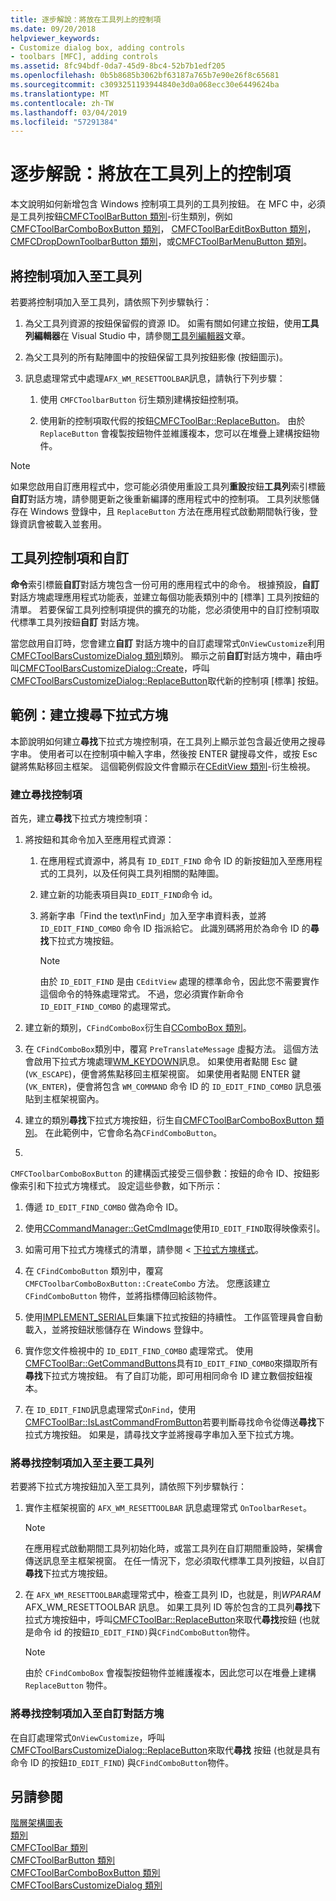 ```yaml
---
title: 逐步解說：將放在工具列上的控制項
ms.date: 09/20/2018
helpviewer_keywords:
- Customize dialog box, adding controls
- toolbars [MFC], adding controls
ms.assetid: 8fc94bdf-0da7-45d9-8bc4-52b7b1edf205
ms.openlocfilehash: 0b5b8685b3062bf63187a765b7e90e26f8c65681
ms.sourcegitcommit: c3093251193944840e3d0a068ecc30e6449624ba
ms.translationtype: MT
ms.contentlocale: zh-TW
ms.lasthandoff: 03/04/2019
ms.locfileid: "57291384"
---
```

# <a name="walkthrough-putting-controls-on-toolbars"></a>逐步解說：將放在工具列上的控制項

本文說明如何新增包含 Windows 控制項工具列的工具列按鈕。 在 MFC 中，必須是工具列按鈕[CMFCToolBarButton 類別](../mfc/reference/cmfctoolbarbutton-class.md)-衍生類別，例如[CMFCToolBarComboBoxButton 類別](../mfc/reference/cmfctoolbarcomboboxbutton-class.md)， [CMFCToolBarEditBoxButton 類別](../mfc/reference/cmfctoolbareditboxbutton-class.md)，[CMFCDropDownToolbarButton 類別](../mfc/reference/cmfcdropdowntoolbarbutton-class.md)，或[CMFCToolBarMenuButton 類別](../mfc/reference/cmfctoolbarmenubutton-class.md)。

## <a name="adding-controls-to-toolbars"></a>將控制項加入至工具列

若要將控制項加入至工具列，請依照下列步驟執行：

1. 為父工具列資源的按鈕保留假的資源 ID。 如需有關如何建立按鈕，使用**工具列編輯器**在 Visual Studio 中，請參閱[工具列編輯器](../windows/toolbar-editor.md)文章。

1. 為父工具列的所有點陣圖中的按鈕保留工具列按鈕影像 (按鈕圖示)。

1. 訊息處理常式中處理`AFX_WM_RESETTOOLBAR`訊息，請執行下列步驟：

   1. 使用 `CMFCToolbarButton` 衍生類別建構按鈕控制項。

   1. 使用新的控制項取代假的按鈕[CMFCToolBar::ReplaceButton](../mfc/reference/cmfctoolbar-class.md#replacebutton)。 由於 `ReplaceButton` 會複製按鈕物件並維護複本，您可以在堆疊上建構按鈕物件。

> [!NOTE]
>  如果您啟用自訂應用程式中，您可能必須使用重設工具列**重設**按鈕**工具列**索引標籤**自訂**對話方塊，請參閱更新之後重新編譯的應用程式中的控制項。 工具列狀態儲存在 Windows 登錄中，且 `ReplaceButton` 方法在應用程式啟動期間執行後，登錄資訊會被載入並套用。

## <a name="toolbar-controls-and-customization"></a>工具列控制項和自訂

**命令**索引標籤**自訂**對話方塊包含一份可用的應用程式中的命令。 根據預設，**自訂**對話方塊處理應用程式功能表，並建立每個功能表類別中的 [標準] 工具列按鈕的清單。 若要保留工具列控制項提供的擴充的功能，您必須使用中的自訂控制項取代標準工具列按鈕**自訂** 對話方塊。

當您啟用自訂時，您會建立**自訂** 對話方塊中的自訂處理常式`OnViewCustomize`利用[CMFCToolBarsCustomizeDialog 類別](../mfc/reference/cmfctoolbarscustomizedialog-class.md)類別。 顯示之前**自訂**對話方塊中，藉由呼叫[CMFCToolBarsCustomizeDialog::Create](../mfc/reference/cmfctoolbarscustomizedialog-class.md#create)，呼叫[CMFCToolBarsCustomizeDialog::ReplaceButton](../mfc/reference/cmfctoolbarscustomizedialog-class.md#replacebutton)取代新的控制項 [標準] 按鈕。

## <a name="example-creating-a-find-combo-box"></a>範例：建立搜尋下拉式方塊

本節說明如何建立**尋找**下拉式方塊控制項，在工具列上顯示並包含最近使用之搜尋字串。 使用者可以在控制項中輸入字串，然後按 ENTER 鍵搜尋文件，或按 Esc 鍵將焦點移回主框架。 這個範例假設文件會顯示在[CEditView 類別](../mfc/reference/ceditview-class.md)-衍生檢視。

### <a name="creating-the-find-control"></a>建立尋找控制項

首先，建立**尋找**下拉式方塊控制項：

1. 將按鈕和其命令加入至應用程式資源：

   1. 在應用程式資源中，將具有 `ID_EDIT_FIND` 命令 ID 的新按鈕加入至應用程式的工具列，以及任何與工具列相關的點陣圖。

   1. 建立新的功能表項目與`ID_EDIT_FIND`命令 id。

   1. 將新字串「Find the text\nFind」加入至字串資料表，並將`ID_EDIT_FIND_COMBO` 命令 ID 指派給它。 此識別碼將用於為命令 ID 的**尋找**下拉式方塊按鈕。

        > [!NOTE]
        > 由於 `ID_EDIT_FIND` 是由 `CEditView` 處理的標準命令，因此您不需要實作這個命令的特殊處理常式。  不過，您必須實作新命令 `ID_EDIT_FIND_COMBO` 的處理常式。

1. 建立新的類別，`CFindComboBox`衍生自[CComboBox 類別](../mfc/reference/ccombobox-class.md)。

1. 在 `CFindComboBox`類別中，覆寫 `PreTranslateMessage` 虛擬方法。 這個方法會啟用下拉式方塊處理[WM_KEYDOWN](/windows/desktop/inputdev/wm-keydown)訊息。 如果使用者點閱 Esc 鍵 (`VK_ESCAPE`)，便會將焦點移回主框架視窗。 如果使用者點閱 ENTER 鍵 (`VK_ENTER`)，便會將包含 `WM_COMMAND` 命令 ID 的 `ID_EDIT_FIND_COMBO` 訊息張貼到主框架視窗內。

1. 建立的類別**尋找**下拉式方塊按鈕，衍生自[CMFCToolBarComboBoxButton 類別](../mfc/reference/cmfctoolbarcomboboxbutton-class.md)。 在此範例中，它會命名為`CFindComboButton`。

1. 
  `CMFCToolbarComboBoxButton` 的建構函式接受三個參數：按鈕的命令 ID、按鈕影像索引和下拉式方塊樣式。 設定這些參數，如下所示：

   1. 傳遞 `ID_EDIT_FIND_COMBO` 做為命令 ID。

   1. 使用[CCommandManager::GetCmdImage](reference/internal-classes.md)使用`ID_EDIT_FIND`取得映像索引。

   1. 如需可用下拉式方塊樣式的清單，請參閱 <<c0> [ 下拉式方塊樣式](../mfc/reference/styles-used-by-mfc.md#combo-box-styles)。

1. 在 `CFindComboButton` 類別中，覆寫 `CMFCToolbarComboBoxButton::CreateCombo` 方法。 您應該建立 `CFindComboButton` 物件，並將指標傳回給該物件。

1. 使用[IMPLEMENT_SERIAL](../mfc/reference/run-time-object-model-services.md#implement_serial)巨集讓下拉式按鈕的持續性。 工作區管理員會自動載入，並將按鈕狀態儲存在 Windows 登錄中。

1. 實作您文件檢視中的 `ID_EDIT_FIND_COMBO` 處理常式。 使用[CMFCToolBar::GetCommandButtons](../mfc/reference/cmfctoolbar-class.md#getcommandbuttons)具有`ID_EDIT_FIND_COMBO`來擷取所有**尋找**下拉式方塊按鈕。 有了自訂功能，即可用相同命令 ID 建立數個按鈕複本。

1. 在 `ID_EDIT_FIND`訊息處理常式`OnFind`，使用[CMFCToolBar::IsLastCommandFromButton](../mfc/reference/cmfctoolbar-class.md#islastcommandfrombutton)若要判斷尋找命令從傳送**尋找**下拉式方塊按鈕。 如果是，請尋找文字並將搜尋字串加入至下拉式方塊。

### <a name="adding-the-find-control-to-the-main-toolbar"></a>將尋找控制項加入至主要工具列

若要將下拉式方塊按鈕加入至工具列，請依照下列步驟執行：

1. 實作主框架視窗的 `AFX_WM_RESETTOOLBAR` 訊息處理常式 `OnToolbarReset`。

    > [!NOTE]
    > 在應用程式啟動期間工具列初始化時，或當工具列在自訂期間重設時，架構會傳送訊息至主框架視窗。 在任一情況下，您必須取代標準工具列按鈕，以自訂**尋找**下拉式方塊按鈕。

1. 在 `AFX_WM_RESETTOOLBAR`處理常式中，檢查工具列 ID，也就是，則*WPARAM* AFX_WM_RESETTOOLBAR 訊息。 如果工具列 ID 等於包含的工具列**尋找**下拉式方塊按鈕中，呼叫[CMFCToolBar::ReplaceButton](../mfc/reference/cmfctoolbar-class.md#replacebutton)來取代**尋找**按鈕 (也就是命令 id 的按鈕`ID_EDIT_FIND)`與`CFindComboButton`物件。

    > [!NOTE]
    > 由於 `CFindComboBox` 會複製按鈕物件並維護複本，因此您可以在堆疊上建構 `ReplaceButton` 物件。

### <a name="adding-the-find-control-to-the-customize-dialog-box"></a>將尋找控制項加入至自訂對話方塊

在自訂處理常式`OnViewCustomize`，呼叫[CMFCToolBarsCustomizeDialog::ReplaceButton](../mfc/reference/cmfctoolbarscustomizedialog-class.md#replacebutton)來取代**尋找** 按鈕 (也就是具有命令 ID 的按鈕`ID_EDIT_FIND`) 與`CFindComboButton`物件。

## <a name="see-also"></a>另請參閱

[階層架構圖表](../mfc/hierarchy-chart.md)<br/>
[類別](../mfc/reference/mfc-classes.md)<br/>
[CMFCToolBar 類別](../mfc/reference/cmfctoolbar-class.md)<br/>
[CMFCToolBarButton 類別](../mfc/reference/cmfctoolbarbutton-class.md)<br/>
[CMFCToolBarComboBoxButton 類別](../mfc/reference/cmfctoolbarcomboboxbutton-class.md)<br/>
[CMFCToolBarsCustomizeDialog 類別](../mfc/reference/cmfctoolbarscustomizedialog-class.md)
